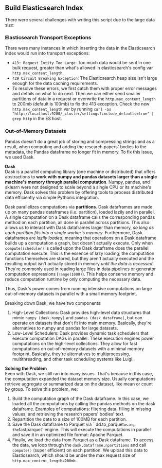## Build Elasticsearch Index

There were several challenges with writing this script due to the large data size:  

### Elasticsearch Transport Exceptions
There were many instances in which inserting the data in the Elasticsearch index would run into transport exceptions:  
* `413: Request Entity Too Large`: Too much data would be sent in one bulk request, greater than what's allowed in elasticsearch's config var `http.max_content_length`.  
* `429 Circuit Breaking Exception`: The Elasticsearch heap size isn't large enough for the data caching requirements.  
* To resolve these errors, we first catch them with proper error messages and details on what to do next. Then we can either send smaller partitions of data in a request or overwrite the `http.max_content_length` to 200mb (default is 100mb) to fix the 413 exception. Check the new `http.max_content_length` var by running `curl -Ss "http://localhost:9200/_cluster/settings?include_defaults=true" | grep http` in the ES host.  

### Out-of-Memory Datasets
Pandas doesn't do a great job of storing and compressing strings and as a result, when computing and adding the research papers' bodies to the metadata, the Pandas dataframe no longer fit in memory. To fix this issue, we used Dask.  

**Dask**  
Dask is a parallel computing library (one machine or distributed) that offers abstractions to **work with numpy and pandas datasets larger than a single machine's memory through parallel computation**. Numpy, pandas, and sklearn were not designed to scale beyond a single CPU or its machine's memory. Dask solves this problem by offering tools to process distributed data efficiently via simple Pythonic integration.  

Dask parallelizes computations via **partitions**. Dask dataframes are made up on many pandas dataframes (i.e. partition), loaded lazily and in parallel. A single computation on a Dask dataframe calls the corresponding pandas method on each partition, all done in parallel across partitions. This also allows us to interact with Dask dataframes larger than memory, *so long as each partition fits into a single worker's memory*. Furthermore, Dask dataframes are *lazily loaded*, meaning that operations on a Dask dataframe builds up a computation a graph, but doesn't actually execute. Only when `compute(scheduler)` is called upon the Dask dataframe does the parallel computation execute. This is the essence of lazy loading; the computation functions themselves are stored, but they aren't actually executed and the resulting output isn't actually stored in memory *until the data is accessed*. They're commonly used in reading large files in data pipelines or generator computation expressions (`range(1000)`). This helps conserve memory and reduce computation runtime by only computing the necessary data.  

Thus, Dask's power comes from running intensive computations on large out-of-memory datasets in parallel with a small memory footprint.  

Breaking down Dask, we have two components:  

1. High-Level Collections: Dask provides high-level data structures that mimic `numpy (dask.numpy)` and `pandas (dask.dataframe)`, but can operate on datasets that don't fit into main memory. Basically, they're alternatives to numpy and pandas for large datasets.  
2. Low-Level Schedulers: Dask provides dynamic task schedulers that execute computation DAGs in parallel. These execution engines power computations on the high-level collections. They allow for fast computations on out-of-memory datasets with a minimal memory footprint. Basically, they're alternatives to multiprocessing, multithreading, and other task scheduling systems like Luigi.  

**Solving the Problem**  
Even with Dask, we still ran into many issues. That's because in this case, the computation expanded the dataset memory size. Usually computations retrieve aggregate or summarized data on the dataset, like mean or count by group. To solve this problem, we:  

1. Build the computation graph of the Dask dataframe. In this case, we loaded all the computations by calling the pandas methods on the dask dataframe. Examples of computations: filtering data, filling in missing values, and retrieving the research papers' bodies' text.  
2. Repartition the data to a size of 100MB for each partition.  
3. Save the Dask dataframe to Parquet via ``dd.to_parquet` using the `fastparquet` engine. This will execute the computations in parallel and save it in an optimized file format: Apache Parquet.  
4. Finally, we load the data from Parquet as a Dask dataframe. To access the data, we loop through the `dask.dataframe.npartitions` and call `compute()` (super efficient) on each partition. We upload this data to Elasticsearch, which should be under the max request size of `http.max_content_length=200mb`.  

